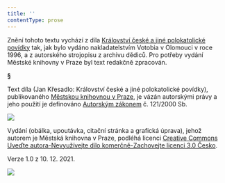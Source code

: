 ```yaml
---
title: ''
contentType: prose
---
```


Znění tohoto textu vychází z díla [Království české a jiné polokatolické povídky](https://search.mlp.cz/cz/titul/kralovstvi-ceske-a-jine-polokatolicke-povidky/59361/#/) tak, jak bylo vydáno nakladatelstvím Votobia v Olomouci v roce 1996, a z autorského strojopisu z archivu dědiců. Pro potřeby vydání Městské knihovny v Praze byl text redakčně zpracován.

**§**

Text díla (Jan Křesadlo: Království české a jiné polokatolické povídky), publikovaného [Městskou knihovnou v Praze](https://www.mlp.cz/cz/), je vázán autorskými právy a jeho použití je definováno [Autorským zákonem](https://www.mkcr.cz/predpisy-zakonu-709.html) č. 121/2000 Sb.

![](../Images/image001.jpg)

Vydání (obálka, upoutávka, citační stránka a grafická úprava), jehož autorem je Městská knihovna v Praze, podléhá licenci [Creative Commons Uveďte autora-Nevyužívejte dílo komerčně-Zachovejte licenci 3.0 Česko](https://creativecommons.org/licenses/by-nc-sa/3.0/cz/).

Verze 1.0 z 10. 12. 2021.

![](../Images/image002.jpg)
